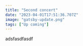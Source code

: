 ```yaml
---
title: "Second concert"
date: "2023-04-01T17:51:36.707Z"
image: "gatsby-update.png"
tags: ["Up coming"]
---
```

a﻿dsfasdfasdf